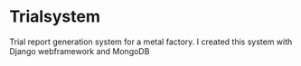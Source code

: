 # Trialsystem

Trial report generation system for a metal factory. I created this system with Django webframework and MongoDB

